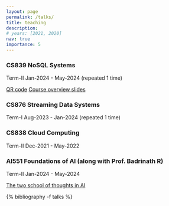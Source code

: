 ```yaml
---
layout: page
permalink: /talks/
title: teaching
description: 
# years: [2021, 2020]
nav: true
importance: 5
---
```


<div class="publications">
<!-- <h1 id="teaching">teaching</h1> -->
<h3>CS839 NoSQL Systems</h3>
<p>Term-II Jan-2024 - May-2024 (repeated 1 time)</p>
<a href="https://iiitbac-my.sharepoint.com/:i:/g/personal/vinu_ev_iiitb_ac_in/EbqY_pYxQkpCos1Y3gh51AgBI4Zc7nO4fsOhoq7Wyajqpw?e=ilhFNl">QR code</a>
<a href="https://iiitbac-my.sharepoint.com/personal/vinu_ev_iiitb_ac_in/_layouts/15/onedrive.aspx?id=%2Fpersonal%2Fvinu%5Fev%5Fiiitb%5Fac%5Fin%2FDocuments%2F1%2E1NoSQL%5FIntro%2Epdf&parent=%2Fpersonal%2Fvinu%5Fev%5Fiiitb%5Fac%5Fin%2FDocuments&ga=1">Course overview slides</a>
  
<h3>CS876 Streaming Data Systems </h3>
<p>Term-I Aug-2023 - Jan-2024 (repeated 1 time)</p>

<h3>CS838 Cloud Computing</h3>
<p>Term-II Dec-2021 - May-2022</p>

<h3>AI551 Foundations of AI (along with Prof. Badrinath R)</h3>
<p>Term-II Jan-2024 - May-2024</p>
<a href="[https://iiitbac-my.sharepoint.com/personal/vinu_ev_iiitb_ac_in/_layouts/15/onedrive.aspx?id=%2Fpersonal%2Fvinu%5Fev%5Fiiitb%5Fac%5Fin%2FDocuments%2F1%2E1NoSQL%5FIntro%2Epdf&parent=%2Fpersonal%2Fvinu%5Fev%5Fiiitb%5Fac%5Fin%2FDocuments&ga=1](https://iiitbac-my.sharepoint.com/:b:/g/personal/vinu_ev_iiitb_ac_in/EYrXl1cHwypLhSfU0TH85NMBP585WIvNOsxQyLXDnnLyBw?e=owWgc9)">The two school of thoughts in AI</a>

<!-- <h3>Introduction to Machine Learning</h3>
<a href="https://www.cs.cmu.edu/~epxing/Class/10701-20/">[Course Website]</a>
<p>Machine Learning is concerned with computer programs that automatically improve their performance through experience (e.g., programs that learn to recognize human faces, recommend music and movies, and drive autonomous robots). This course covers the theory and practical algorithms for machine learning from a variety of perspectives. We cover topics such as Linear Regression, SVMs, Neural Networks, Graphical Models, Clustering, etc. Programming assignments include hands-on experiments with various learning algorithms. This course is designed to give a PhD-level student a thorough grounding in the methodologies, technologies, mathematics and algorithms currently needed by people who do research in machine learning.</p> -->




<!-- <h1 id="talks">talks</h1> -->
{% bibliography -f talks %}


</div>
